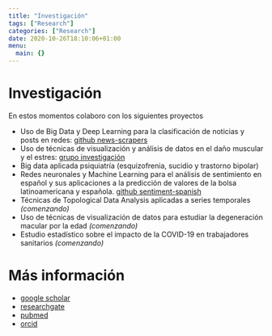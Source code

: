 ```yaml
---
title: "Investigación"
tags: ["Research"]
categories: ["Research"]
date: 2020-10-26T18:10:06+01:00
menu:
  main: {}
---
```


# Investigación
En estos momentos colaboro con los siguientes proyectos
- Uso de Big Data y Deep Learning para la clasificación de noticias y posts en redes: [github news-scrapers](https://github.com/news-scrapers)
- Uso de técnicas de visualización y análisis de datos en el daño muscular y el estres: [grupo investigación](https://cytuva.funge.uva.es/proyecto.php?id=649)
- Big data aplicada psiquiatría (esquizofrenia, sucidio y trastorno bipolar) 
- Redes neuronales y Machine Learning para el análisis de sentimiento en español y sus aplicaciones a la predicción de valores de la bolsa latinoamericana y española. [github sentiment-spanish](https://github.com/sentiment-analysis-spanish)
- Técnicas de Topological Data Analysis aplicadas a series temporales *(comenzando)*
- Uso de técnicas de visualización de datos para estudiar la degeneración macular por la edad *(comenzando)*
- Estudio estadístico sobre el impacto de la COVID-19 en trabajadores sanitarios *(comenzando)*

# Más información
- [google scholar](https://scholar.google.es/citations?user=JpjgRzsAAAAJ&hl=en)
- [researchgate](https://www.researchgate.net/profile/Hugo_Bello3)
- [pubmed](https://pubmed.ncbi.nlm.nih.gov/?term=Hugo+J.+Bello)
- [orcid](https://orcid.org/0000-0002-3687-1938)

<!--
tags: research
title: Research
date: 21/10/2020
-->

